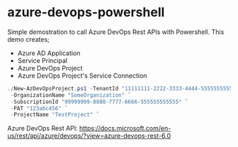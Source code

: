 # azure-devops-powershell
 
 Simple demostration to call Azure DevOps Rest APIs with Powershell.
 This demo creates;
 - Azure AD Application
 - Service Principal
 - Azure DevOps Project
 - Azure DevOps Project's Service Connection
 
```powershell
./New-AzDevOpsProject.ps1 -TenantId "11111111-2222-3333-4444-555555555555" `
 -OrganizationName "SomeOrganization" `
 -SubscriptionId "99999999-8888-7777-6666-555555555555" `
 -PAT "123abc456" `
 -ProjectName "TestProject" `
 ```

Azure DevOps Rest API: https://docs.microsoft.com/en-us/rest/api/azure/devops/?view=azure-devops-rest-6.0

